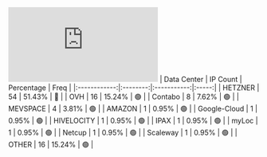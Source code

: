 ![Diagramm](https://github.com/obajay/StateSync-snapshots/blob/main/Projects/Rebus/1/README.md)
| Data Center | IP Count | Percentage | Freq |
|:------------:|:--------:|:-----------:|:-----:|
| HETZNER | 54 | 51.43% | 🔴 |
| OVH | 16 | 15.24% | 🟢 |
| Contabo | 8 | 7.62% | 🟢 |
| MEVSPACE | 4 | 3.81% | 🟢 |
| AMAZON | 1 | 0.95% | 🟢 |
| Google-Cloud | 1 | 0.95% | 🟢 |
| HIVELOCITY | 1 | 0.95% | 🟢 |
| IPAX | 1 | 0.95% | 🟢 |
| myLoc | 1 | 0.95% | 🟢 |
| Netcup | 1 | 0.95% | 🟢 |
| Scaleway | 1 | 0.95% | 🟢 |
| OTHER | 16 | 15.24% | 🟢 |